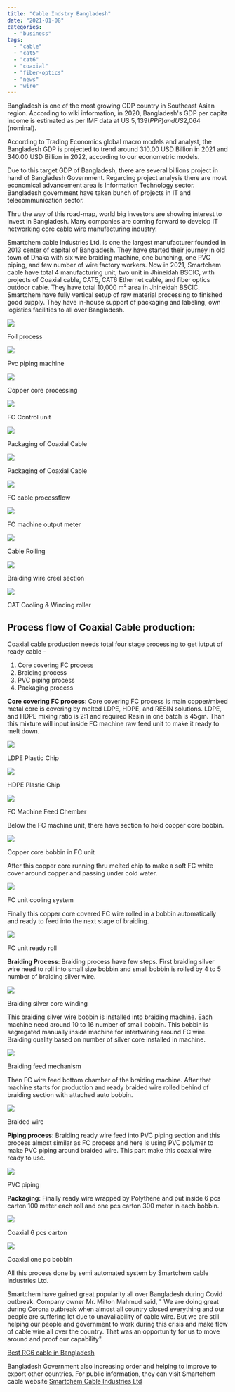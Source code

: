 ```yaml
---
title: "Cable Indstry Bangladesh"
date: "2021-01-08"
categories: 
  - "business"
tags: 
  - "cable"
  - "cat5"
  - "cat6"
  - "coaxial"
  - "fiber-optics"
  - "news"
  - "wire"
---
```


Bangladesh is one of the most growing GDP country in Southeast Asian region. According to wiki information, in 2020, Bangladesh's GDP per capita income is estimated as per IMF data at US $5,139 (PPP) and US$2,064 (nominal).

According to Trading Economics global macro models and analyst, the Bangladesh GDP is projected to trend around 310.00 USD Billion in 2021 and 340.00 USD Billion in 2022, according to our econometric models.

Due to this target GDP of Bangladesh, there are several billions project in hand of Bangladesh Government. Regarding project analysis there are most economical advancement area is Information Technology sector. Bangladesh government have taken bunch of projects in IT and telecommunication sector.

Thru the way of this road-map, world big investors are showing interest to invest in Bangladesh. Many companies are coming forward to develop IT networking core cable wire manufacturing industry.

Smartchem cable Industries Ltd. is one the largest manufacturer founded in 2013 center of capital of Bangladesh. They have started their journey in old town of Dhaka with six wire braiding machine, one bunching, one PVC piping, and few number of wire factory workers. Now in 2021, Smartchem cable have total 4 manufacturing unit, two unit in Jhineidah BSCIC, with projects of Coaxial cable, CAT5, CAT6 Ethernet cable, and fiber optics outdoor cable. They have total 10,000 m² area in Jhineidah BSCIC. Smartchem have fully vertical setup of raw material processing to finished good supply. They have in-house support of packaging and labeling, own logistics facilities to all over Bangladesh.

![](images/IMG_20210107_200429-1024x768.jpg)

Foil process

![](images/IMG_20210107_200403-1024x768.jpg)

Pvc piping machine

![](images/IMG_20210107_200250-1024x877.jpg)

Copper core processing

![](images/IMG_20210107_195945-1024x601.jpg)

FC Control unit

![](images/IMG_20210107_194952-1024x768.jpg)

Packaging of Coaxial Cable

![](images/IMG_20210107_195519-1024x908.jpg)

Packaging of Coaxial Cable

![](images/IMG_20210107_182816-1024x768.jpg)

FC cable processflow

![](images/IMG_20210107_182805-1024x768.jpg)

FC machine output meter

![](images/IMG_20210107_182757-1024x768.jpg)

Cable Rolling

![](images/IMG_20210107_181803-768x1024.jpg)

Braiding wire creel section

![](images/IMG_20210107_181314-1024x768.jpg)

CAT Cooling & Winding roller

## **Process flow of Coaxial Cable production:**

Coaxial cable production needs total four stage processing to get iutput of ready cable -

1. Core covering FC process
2. Braiding process
3. PVC piping process
4. Packaging process

**Core covering FC process**: Core covering FC process is main copper/mixed metal core is covering by melted LDPE, HDPE, and RESIN solutions. LDPE, and HDPE mixing ratio is 2:1 and required Resin in one batch is 45gm. Than this mixture will input inside FC machine raw feed unit to make it ready to melt down.

![](images/IMG_20210107_182124-768x1024.jpg)

LDPE Plastic Chip

![](images/IMG_20210107_182251-1024x768.jpg)

HDPE Plastic Chip

![](images/IMG_20210107_182218-1024x768.jpg)

FC Machine Feed Chember

Below the FC machine unit, there have section to hold copper core bobbin.

![](images/IMG_20210107_182355-768x1024.jpg)

Copper core bobbin in FC unit

After this copper core running thru melted chip to make a soft FC white cover around copper and passing under cold water.

![](images/IMG_20210107_182724-768x1024.jpg)

FC unit cooling system

Finally this copper core covered FC wire rolled in a bobbin automatically and ready to feed into the next stage of braiding.

![](images/IMG_20210107_182816-1-1024x768.jpg)

FC unit ready roll

**Braiding Process**: Braiding process have few steps. First braiding silver wire need to roll into small size bobbin and small bobbin is rolled by 4 to 5 number of braiding silver wire.

![](images/IMG_20210107_181731-1024x768.jpg)

Braiding silver core winding

This braiding silver wire bobbin is installed into braiding machine. Each machine need around 10 to 16 number of small bobbin. This bobbin is segregated manually inside machine for intertwining around FC wire. Braiding quality based on number of silver core installed in machine.

![](images/IMG_20210107_180501-1-1024x768.jpg)

Braiding feed mechanism

Then FC wire feed bottom chamber of the braiding machine. After that machine starts for production and ready braided wire rolled behind of braiding section with attached auto bobbin.

![](images/IMG_20210107_181610-768x1024.jpg)

Braided wire

**Piping process**: Braiding ready wire feed into PVC piping section and this process almost similar as FC process and here is using PVC polymer to make PVC piping around braided wire. This part make this coaxial wire ready to use.

![](images/IMG_20210107_180625-1024x768.jpg)

PVC piping

**Packaging**: Finally ready wire wrapped by Polythene and put inside 6 pcs carton 100 meter each roll and one pcs carton 300 meter in each bobbin.

![](images/IMG_20210107_195634-851x1024.jpg)

Coaxial 6 pcs carton

![](images/IMG_20210107_194921-768x1024.jpg)

Coaxial one pc bobbin

All this process done by semi automated system by Smartchem cable Industries Ltd.

Smartchem have gained great popularity all over Bangladesh during Covid outbreak. Company owner Mr. Milton Mahmud said, " We are doing great during Corona outbreak when almost all country closed everything and our people are suffering lot due to unavailability of cable wire. But we are still helping our people and government to work during this crisis and make flow of cable wire all over the country. That was an opportunity for us to move around and proof our capability".

[Best RG6 cable in Bangladesh](https://www.smartchemcable.com/products/rg6-coaxial-cable-300-yards-ccs-mki-price-in-bangladesh/)

Bangladesh Government also increasing order and helping to improve to export other countries. For public information, they can visit Smartchem cable website [Smartchem Cable Industries Ltd](https://smartchemcable.com/)
